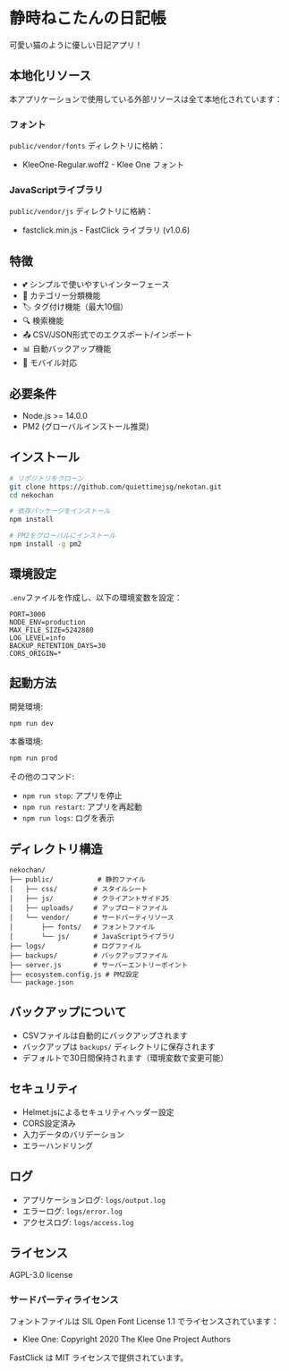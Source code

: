 # 静時ねこたんの日記帳

可愛い猫のように優しい日記アプリ！

## 本地化リソース

本アプリケーションで使用している外部リソースは全て本地化されています：

### フォント

`public/vendor/fonts` ディレクトリに格納：

- KleeOne-Regular.woff2 - Klee One フォント

### JavaScriptライブラリ

`public/vendor/js` ディレクトリに格納：

- fastclick.min.js - FastClick ライブラリ (v1.0.6)

## 特徴

- 💕 シンプルで使いやすいインターフェース
- 📝 カテゴリー分類機能
- 🏷️ タグ付け機能（最大10個）
- 🔍 検索機能
- 📤 CSV/JSON形式でのエクスポート/インポート
- 📊 自動バックアップ機能
- 📱 モバイル対応

## 必要条件

- Node.js >= 14.0.0
- PM2 (グローバルインストール推奨)

## インストール

```bash
# リポジトリをクローン
git clone https://github.com/quiettimejsg/nekotan.git
cd nekochan

# 依存パッケージをインストール
npm install

# PM2をグローバルにインストール
npm install -g pm2
```

## 環境設定

`.env`ファイルを作成し、以下の環境変数を設定：

```env
PORT=3000
NODE_ENV=production
MAX_FILE_SIZE=5242880
LOG_LEVEL=info
BACKUP_RETENTION_DAYS=30
CORS_ORIGIN=*
```

## 起動方法

開発環境:
```bash
npm run dev
```

本番環境:
```bash
npm run prod
```

その他のコマンド:
- `npm run stop`: アプリを停止
- `npm run restart`: アプリを再起動
- `npm run logs`: ログを表示

## ディレクトリ構造

```
nekochan/
├── public/           # 静的ファイル
│   ├── css/         # スタイルシート
│   ├── js/          # クライアントサイドJS
│   ├── uploads/     # アップロードファイル
│   └── vendor/      # サードパーティリソース
│       ├── fonts/   # フォントファイル
│       └── js/      # JavaScriptライブラリ
├── logs/            # ログファイル
├── backups/         # バックアップファイル
├── server.js        # サーバーエントリーポイント
├── ecosystem.config.js # PM2設定
└── package.json
```

## バックアップについて

- CSVファイルは自動的にバックアップされます
- バックアップは `backups/` ディレクトリに保存されます
- デフォルトで30日間保持されます（環境変数で変更可能）

## セキュリティ

- Helmet.jsによるセキュリティヘッダー設定
- CORS設定済み
- 入力データのバリデーション
- エラーハンドリング

## ログ

- アプリケーションログ: `logs/output.log`
- エラーログ: `logs/error.log`
- アクセスログ: `logs/access.log`

## ライセンス

AGPL-3.0 license

### サードパーティライセンス

フォントファイルは SIL Open Font License 1.1 でライセンスされています：

- Klee One: Copyright 2020 The Klee One Project Authors

FastClick は MIT ライセンスで提供されています。
